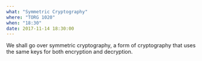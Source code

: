 ```yaml
---
what: "Symmetric Cryptography"
where: "TORG 1020"
when: "18:30"
date: 2017-11-14 18:30:00
---
```


We shall go over symmetric cryptography, a form of cryptography that uses the same keys for both encryption and decryption.
